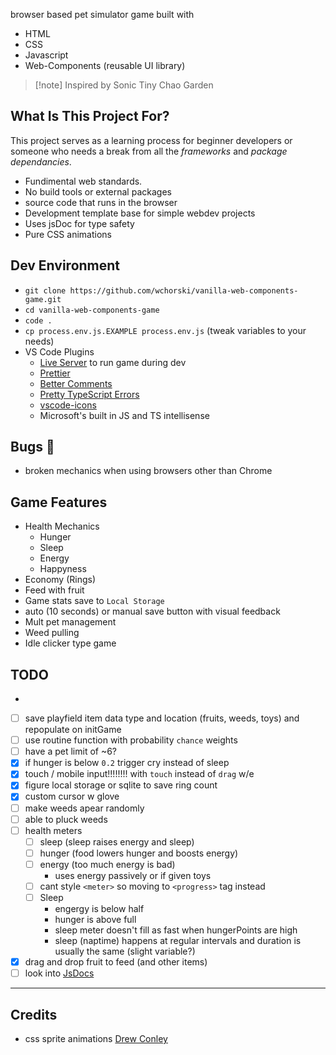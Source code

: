 browser based pet simulator game built with

- HTML
- CSS
- Javascript
- Web-Components (reusable UI library)

> [!note] Inspired by Sonic Tiny Chao Garden

## What Is This Project For?

This project serves as a learning process for beginner developers or someone who needs a break from all the _frameworks_ and _package dependancies_.

- Fundimental web standards.
- No build tools or external packages
- source code that runs in the browser
- Development template base for simple webdev projects
- Uses jsDoc for type safety
- Pure CSS animations

## Dev Environment

- `git clone https://github.com/wchorski/vanilla-web-components-game.git`
- `cd vanilla-web-components-game`
- `code .`
- `cp process.env.js.EXAMPLE process.env.js` (tweak variables to your needs)
- VS Code Plugins
  - [Live Server](https://marketplace.visualstudio.com/items?itemName=ritwickdey.LiveServer) to run game during dev
  - [Prettier](https://marketplace.visualstudio.com/items?itemName=esbenp.prettier-vscode)
  - [Better Comments](https://marketplace.visualstudio.com/items?itemName=aaron-bond.better-comments)
  - [Pretty TypeScript Errors](https://marketplace.visualstudio.com/items?itemName=yoavbls.pretty-ts-errors)
  - [vscode-icons](https://marketplace.visualstudio.com/items?itemName=vscode-icons-team.vscode-icons)
  - Microsoft's built in JS and TS intellisense

## Bugs 🐜

- broken mechanics when using browsers other than Chrome

## Game Features

- Health Mechanics
  - Hunger
  - Sleep
  - Energy
  - Happyness
- Economy (Rings)
- Feed with fruit
- Game stats save to `Local Storage`
- auto (10 seconds) or manual save button with visual feedback
- Mult pet management
- Weed pulling
- Idle clicker type game

## TODO

-
- [ ] save playfield item data type and location (fruits, weeds, toys) and repopulate on initGame
- [ ] use routine function with probability `chance` weights
- [ ] have a pet limit of ~6?
- [x] if hunger is below `0.2` trigger cry instead of sleep
- [x] touch / mobile input!!!!!!!! with `touch` instead of `drag` w/e
- [x] figure local storage or sqlite to save ring count
- [x] custom cursor w glove
- [ ] make weeds apear randomly
- [ ] able to pluck weeds
- [ ] health meters
  - [ ] sleep (sleep raises energy and sleep)
  - [ ] hunger (food lowers hunger and boosts energy)
  - [ ] energy (too much energy is bad)
    - uses energy passively or if given toys
  - [ ] cant style `<meter>` so moving to `<progress>` tag instead
  - [ ] Sleep
    - engergy is below half
    - hunger is above full
    - sleep meter doesn't fill as fast when hungerPoints are high
    - sleep (naptime) happens at regular intervals and duration is usually the same (slight variable?)
- [x] drag and drop fruit to feed (and other items)
- [ ] look into [JsDocs](https://depth-first.com/articles/2021/10/20/types-without-typescript/)

---

## Credits

- css sprite animations [Drew Conley](https://www.youtube.com/watch?v=ekI7vjkFrGA)
